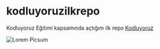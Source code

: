 # kodluyoruzilkrepo
Kodluyoruz Eğitimi kapsamında açtığım ilk repo
[Kodluyoruz](https://www.kodluyoruz.org/)

![Lorem Picsum](https://picsum.photos/200/300)
